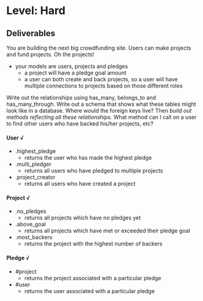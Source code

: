 # Level: Hard

## Deliverables

You are building the next big crowdfunding site. Users can make projects and
fund projects. Oh the projects!

- your models are users, projects and pledges
  - a project will have a pledge goal amount
  - a user can both create and back projects, so a user will have multiple
    connections to projects based on those different roles

Write out the relationships using has_many, belongs_to and has_many_through.
Write out a schema that shows what these tables might look like in a database.
Where would the foreign keys live? Then *build out methods reflecting all these
relationships.* What method can I call on a user to find other users who have
backed his/her projects, etc?

#### User √

- .highest_pledge
  - returns the user who has made the highest pledge
- .multi_pledger
  - returns all users who have pledged to multiple projects
- .project_creator
  - returns all users who have created a project

#### Project √

- .no_pledges
  - returns all projects which have no pledges yet
- .above_goal
  - returns all projects which have met or exceeded their pledge goal
- .most_backers
  - returns the project with the highest number of backers

#### Pledge √

- #project
  - returns the project associated with a particular pledge
- #user
  - returns the user associated with a particular pledge
